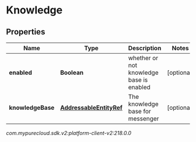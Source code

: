 # Knowledge


## Properties

| Name | Type | Description | Notes |
| ------------ | ------------- | ------------- | ------------- |
| **enabled** | **Boolean** | whether or not knowledge base is enabled |  [optional] |
| **knowledgeBase** | [**AddressableEntityRef**](AddressableEntityRef) | The knowledge base for messenger |  [optional] |




_com.mypurecloud.sdk.v2:platform-client-v2:218.0.0_
